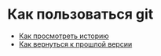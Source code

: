 # Как пользоваться git
- [Как просмотреть историю](./log_help.md)
- [Как вернуться к прошлой версии](./reset_help.md)
